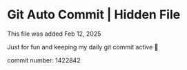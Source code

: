 # Git Auto Commit | Hidden File

This file was added Feb 12, 2025

Just for fun and keeping my daily git commit active 🤪

commit number: 1422842
